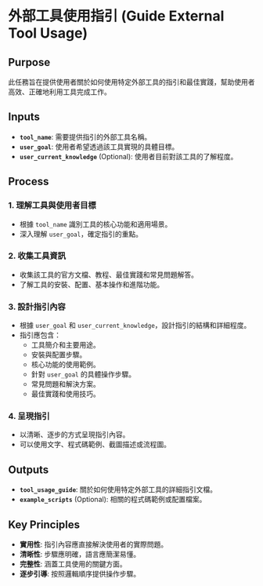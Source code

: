 <!-- Powered by BMAD™ Personal Assistant Expansion Pack -->

# 外部工具使用指引 (Guide External Tool Usage)

## Purpose

此任務旨在提供使用者關於如何使用特定外部工具的指引和最佳實踐，幫助使用者高效、正確地利用工具完成工作。

## Inputs

- **`tool_name`**: 需要提供指引的外部工具名稱。
- **`user_goal`**: 使用者希望透過該工具實現的具體目標。
- **`user_current_knowledge`** (Optional): 使用者目前對該工具的了解程度。

## Process

### 1. 理解工具與使用者目標

- 根據 `tool_name` 識別工具的核心功能和適用場景。
- 深入理解 `user_goal`，確定指引的重點。

### 2. 收集工具資訊

- 收集該工具的官方文檔、教程、最佳實踐和常見問題解答。
- 了解工具的安裝、配置、基本操作和進階功能。

### 3. 設計指引內容

- 根據 `user_goal` 和 `user_current_knowledge`，設計指引的結構和詳細程度。
- 指引應包含：
    - 工具簡介和主要用途。
    - 安裝與配置步驟。
    - 核心功能的使用範例。
    - 針對 `user_goal` 的具體操作步驟。
    - 常見問題和解決方案。
    - 最佳實踐和使用技巧。

### 4. 呈現指引

- 以清晰、逐步的方式呈現指引內容。
- 可以使用文字、程式碼範例、截圖描述或流程圖。

## Outputs

- **`tool_usage_guide`**: 關於如何使用特定外部工具的詳細指引文檔。
- **`example_scripts`** (Optional): 相關的程式碼範例或配置檔案。

## Key Principles

- **實用性**: 指引內容應直接解決使用者的實際問題。
- **清晰性**: 步驟應明確，語言應簡潔易懂。
- **完整性**: 涵蓋工具使用的關鍵方面。
- **逐步引導**: 按照邏輯順序提供操作步驟。
